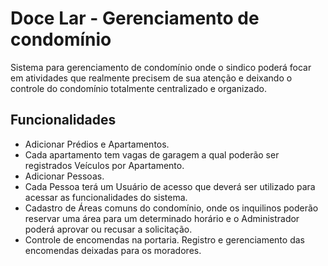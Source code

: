 # Doce Lar - Gerenciamento de condomínio

Sistema para gerenciamento de condomínio onde o sindico poderá focar em atividades que realmente precisem de sua atenção e deixando o controle do condomínio totalmente centralizado e organizado.

## Funcionalidades

- Adicionar Prédios e Apartamentos.
- Cada apartamento tem vagas de garagem a qual poderão ser registrados Veículos por Apartamento.
- Adicionar Pessoas.
- Cada Pessoa terá um Usuário de acesso que deverá ser utilizado para acessar as funcionalidades do sistema.
- Cadastro de Áreas comuns do condomínio, onde os inquilinos poderão reservar uma área para um determinado horário e o Administrador poderá aprovar ou recusar a solicitação.
- Controle de encomendas na portaria. Registro e gerenciamento das encomendas deixadas para os moradores.
